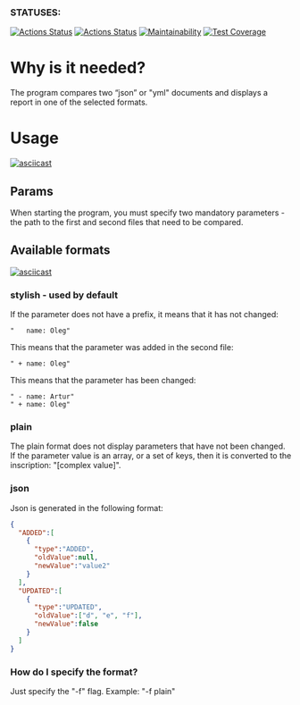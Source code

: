 ### **STATUSES**:
[![Actions Status](https://github.com/zoyart/java-project-71/actions/workflows/hexlet-check.yml/badge.svg)](https://github.com/zoyart/java-project-71/actions) [![Actions Status](https://github.com/zoyart/java-project-71/actions/workflows/makefile.yml/badge.svg)](https://github.com/zoyart/java-project-71/actions) [![Maintainability](https://api.codeclimate.com/v1/badges/4a8a2accd783a1122f43/maintainability)](https://codeclimate.com/github/zoyart/java-project-71/maintainability) [![Test Coverage](https://api.codeclimate.com/v1/badges/4a8a2accd783a1122f43/test_coverage)](https://codeclimate.com/github/zoyart/java-project-71/test_coverage)
# Why is it needed?
The program compares two “json” or "yml" documents and displays a report in one of the selected formats.
# Usage
[![asciicast](https://asciinema.org/a/sVzHlEFoaa2eajuiVUIx1qbNi.svg)](https://asciinema.org/a/sVzHlEFoaa2eajuiVUIx1qbNi)
## Params
When starting the program, you must specify two mandatory parameters - the path to the first and second files that need to be compared.
## Available formats
[![asciicast](https://asciinema.org/a/MTGXS1OQcLJy5gagd0MZiDqFU.svg)](https://asciinema.org/a/MTGXS1OQcLJy5gagd0MZiDqFU)
### stylish - used by default
If the parameter does not have a prefix, it means that it has not changed:
```text
"   name: Oleg"
```
This means that the parameter was added in the second file:
```text
" + name: Oleg"
```
This means that the parameter has been changed:
```text
" - name: Artur"
" + name: Oleg"
```
### plain
The plain format does not display parameters that have not been changed.
If the parameter value is an array, or a set of keys, then it is converted to the inscription: "[complex value]".
### json
Json is generated in the following format:
```json
{
  "ADDED":[
    {
      "type":"ADDED",
      "oldValue":null,
      "newValue":"value2"
    }
  ],
  "UPDATED":[
    {
      "type":"UPDATED",
      "oldValue":["d", "e", "f"],
      "newValue":false
    }
  ]
}
```
### How do I specify the format?
Just specify the "-f" flag.
Example: "-f plain"